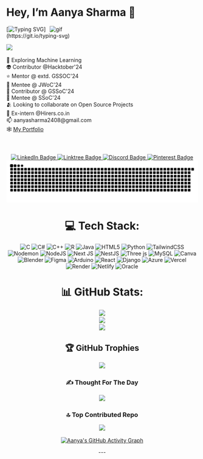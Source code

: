 <h1> Hey, I’m Aanya Sharma  👋              
</h1>                       
            
<img src="https://user-images.githubusercontent.com/74038190/212749695-a6817c5a-a794-462b-afca-1b5ce7dd5e63.gif" alt="gif" align="right" width="390">         
      
  
[![Typing SVG](https://readme-typing-svg.herokuapp.com?font=Montserrat&color=blue&vCenter=true&lines=Full+Stack+Developer👩‍🔬;Machine+Learning+Enthusiast+📊;Coder+💻;)](https://git.io/typing-svg)
 
[![](https://visitcount.itsvg.in/api?id=Aanyaa26&icon=0&color=0)](https://visitcount.itsvg.in) 
<div align = "left">    
  👀 Exploring Machine Learning<br>         
  👽 Contributor @Hacktober'24 <br>  
  ⭐ Mentor @ extd. GSSOC'24 <br>   
  🤖 Mentee @ JWoC'24<br>      
  👾 Contributor @ GSSoC'24<br>   
  🗽 Mentee @ SSoC'24<br>     
  🫂 Looking to collaborate on Open Source Projects<br>    
  📖 Ex-intern @Hirers.co.in<br>      
  📫 aanyasharma2408@gmail.com <br>  
  🕸️ <a href = "https://aanya-sharma-portfolio.vercel.app/">My Portfolio</a> 
   </div>

        
<br>
<br>
<br>


<div id="badges" align = "center">
 
  <a href="https://www.linkedin.com/in/aanyasharmaa/">
    <img src="https://img.shields.io/badge/LinkedIn-0072b1?style=for-the-badge&logo=linkedin&logoColor=white" alt="LinkedIn Badge"/>
  </a>
  <a href="https://solo.to/aanyasharma">
   <img src="https://img.shields.io/badge/Linktree-acdc5c?style=for-the-badge&logo=linktree&logoColor=black" alt="Linktree Badge"/>
  </a>
  <a href="https://discord.gg/aanyasharma_66948">
    <img src="https://img.shields.io/badge/Discord-7289DA?style=for-the-badge&logo=Discord&logoColor=white" alt="Discord Badge"/>
  
  <a href="https://in.pinterest.com/aanyasharma2408/">
    <img src="https://img.shields.io/badge/Pinterest-darkred?style=for-the-badge&logo=pinterest&logoColor=white" alt="Pinterest Badge"/>
  </a>

<img src="https://raw.githubusercontent.com/Aanyaa26/Aanyaa26/output/snake.svg" alt="Snake animation" />
 
  

# 💻 Tech Stack:
![C](https://img.shields.io/badge/c-%2300599C.svg?style=flat&logo=c&logoColor=white) ![C#](https://img.shields.io/badge/c%23-%23239120.svg?style=flat&logo=csharp&logoColor=white) ![C++](https://img.shields.io/badge/c++-%2300599C.svg?style=flat&logo=c%2B%2B&logoColor=white) ![R](https://img.shields.io/badge/r-%23276DC3.svg?style=flat&logo=r&logoColor=white) ![Java](https://img.shields.io/badge/java-%23ED8B00.svg?style=flat&logo=openjdk&logoColor=white) ![HTML5](https://img.shields.io/badge/html5-%23E34F26.svg?style=flat&logo=html5&logoColor=white) ![Python](https://img.shields.io/badge/python-3670A0?style=flat&logo=python&logoColor=ffdd54) ![TailwindCSS](https://img.shields.io/badge/tailwindcss-%2338B2AC.svg?style=flat&logo=tailwind-css&logoColor=white) ![Nodemon](https://img.shields.io/badge/NODEMON-%23323330.svg?style=flat&logo=nodemon&logoColor=%BBDEAD) ![NodeJS](https://img.shields.io/badge/node.js-6DA55F?style=flat&logo=node.js&logoColor=white) ![Next JS](https://img.shields.io/badge/Next-black?style=flat&logo=next.js&logoColor=white) ![NestJS](https://img.shields.io/badge/nestjs-%23E0234E.svg?style=flat&logo=nestjs&logoColor=white) ![Three js](https://img.shields.io/badge/threejs-black?style=flat&logo=three.js&logoColor=white) ![MySQL](https://img.shields.io/badge/mysql-%2300000f.svg?style=flat&logo=mysql&logoColor=white) ![Canva](https://img.shields.io/badge/Canva-%2300C4CC.svg?style=flat&logo=Canva&logoColor=white) ![Blender](https://img.shields.io/badge/blender-%23F5792A.svg?style=flat&logo=blender&logoColor=white) ![Figma](https://img.shields.io/badge/figma-%23F24E1E.svg?style=flat&logo=figma&logoColor=white) ![Arduino](https://img.shields.io/badge/-Arduino-00979D?style=flat&logo=Arduino&logoColor=white) ![React](https://img.shields.io/badge/react-%2320232a.svg?style=flat&logo=react&logoColor=%2361DAFB) ![Django](https://img.shields.io/badge/django-%23092E20.svg?style=flat&logo=django&logoColor=white) ![Azure](https://img.shields.io/badge/azure-%230072C6.svg?style=flat&logo=microsoftazure&logoColor=white) ![Vercel](https://img.shields.io/badge/vercel-%23000000.svg?style=flat&logo=vercel&logoColor=white) ![Render](https://img.shields.io/badge/Render-%46E3B7.svg?style=flat&logo=render&logoColor=white) ![Netlify](https://img.shields.io/badge/netlify-%23000000.svg?style=flat&logo=netlify&logoColor=#00C7B7) ![Oracle](https://img.shields.io/badge/Oracle-F80000?style=flat&logo=oracle&logoColor=white)
# 📊 GitHub Stats:
![](https://github-readme-stats.vercel.app/api?username=Aanyaa26&theme=dark&hide_border=false&include_all_commits=false&count_private=false)<br/>
![](https://github-readme-streak-stats.herokuapp.com/?user=Aanyaa26&theme=dark&hide_border=false)<br/>
![](https://github-readme-stats.vercel.app/api/top-langs/?username=Aanyaa26&theme=dark&hide_border=false&include_all_commits=false&count_private=false&layout=compact)

## 🏆 GitHub Trophies
![](https://github-profile-trophy.vercel.app/?username=Aanyaa26&theme=radical&no-frame=false&no-bg=true&margin-w=4)

### ✍️ Thought For The Day
![](https://quotes-github-readme.vercel.app/api?type=horizontal&theme=radical)

### 🔝 Top Contributed Repo
![](https://github-contributor-stats.vercel.app/api?username=Aanyaa26&limit=5&theme=dark&combine_all_yearly_contributions=true)

[![Aanya's GitHub Activity Graph](https://github-readme-activity-graph.vercel.app/graph?username=Aanyaa26&theme=react-dark)](https://github.com/ashutosh00710/github-readme-activity-graph)

<!--## GSSOC(24) Badges 🪶
<div style='display:flex; align-items:center; gap: 10px;' align='center'>
<img src="https://raw.githubusercontent.com/girlscript/gssoc-website-new/main/public/badges/postman.png" width="100px" height="100px" />
  <img src="https://github.com/girlscript/gssoc-website-new/blob/main/public/badges/1.png" width="100px" height="100px" />
  <img src="https://github.com/girlscript/gssoc-website-new/blob/main/public/badges/2.png" width="100px" height="100px" />
  <img src="https://github.com/girlscript/gssoc-website-new/blob/main/public/badges/3.png" width="100px" height="100px" />
  <img src="https://github.com/girlscript/gssoc-website-new/blob/main/public/badges/4.png" width="100px" height="100px" />
  <img src="https://github.com/girlscript/gssoc-website-new/blob/main/public/badges/5.png" width="100px" height="100px" />
  <img src="https://github.com/girlscript/gssoc-website-new/blob/main/public/badges/6.png" width="100px" height="100px" />
  <img src="https://github.com/girlscript/gssoc-website-new/blob/main/public/badges/7.png" width="100px" height="100px" />
  <img src="https://github.com/girlscript/gssoc-website-new/blob/main/public/badges/8.png" width="100px" height="100px" />
</div>--!>
  



---


<!-- Proudly created with GPRM ( https://gprm.itsvg.in ) -->
